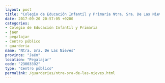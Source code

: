 ```yaml
---
layout: post
title: "Colegio de Educación Infantil y Primaria Ntra. Sra. De Las Nieves"
date: 2017-09-20 20:57:05 +0200
categories:
- Colegio de Educación Infantil y Primaria
- jaen
- pegalajar
- Centro público
- guarderia
name: "Ntra. Sra. De Las Nieves"
province: "Jaén"
location: "Pegalajar"
code: "23003302"
type: "Centro público"
permalink: /guarderias/ntra-sra-de-las-nieves.html
---
```

